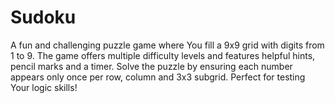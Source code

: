 # Sudoku
A fun and challenging puzzle game where You fill a 9x9 grid with digits from 1 to 9. The game offers multiple difficulty levels and features helpful hints, pencil marks and a timer. Solve the puzzle by ensuring each number appears only once per row, column and 3x3 subgrid. Perfect for testing Your logic skills!
